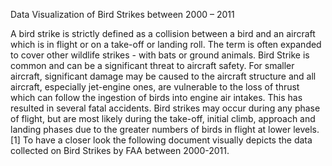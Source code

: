 Data Visualization of Bird Strikes between
2000 – 2011

A bird strike is strictly defined as a collision between a bird and an aircraft which is in flight or on a 
take-off or landing roll. The term is often expanded to cover other wildlife strikes - with bats or ground 
animals. Bird Strike is common and can be a significant threat to aircraft safety. For smaller aircraft, 
significant damage may be caused to the aircraft structure and all aircraft, especially jet-engine ones, 
are vulnerable to the loss of thrust which can follow the ingestion of birds into engine air intakes. This 
has resulted in several fatal accidents. Bird strikes may occur during any phase of flight, but are most 
likely during the take-off, initial climb, approach and landing phases due to the greater numbers of 
birds in flight at lower levels. [1] To have a closer look the following document visually depicts the data 
collected on Bird Strikes by FAA between 2000-2011.